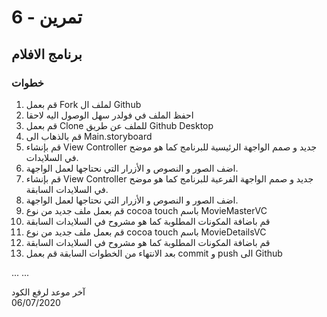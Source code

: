 
#  تمرين - 6
## برنامج الافلام
### خطوات 




1.  قم بعمل Fork لملف ال Github
2.  احفظ الملف في فولدر سهل الوصول اليه لاحقا
3. قم بعمل Clone للملف عن طريق Github Desktop
4. قم بالذهاب الى Main.storyboard
5. قم بإنشاء View Controller جديد و صمم الواجهة الرئيسية للبرنامج كما هو موضح في السلايدات.
6. اضف الصور و النصوص و الأزرار التي نحتاجها لعمل الواجهة.
7. قم بإنشاء View Controller جديد و صمم الواجهة الفرعية للبرنامج كما هو موضح في السلايدات السابقة.
8. اضف الصور و النصوص و الأزرار التي نحتاجها لعمل الواجهة.
9. قم بعمل ملف جديد من نوع cocoa touch باسم MovieMasterVC 
10. قم باضافة المكونات المطلوبة كما هو مشروح في السلايدات السابقة
11. قم بعمل ملف جديد من نوع cocoa touch باسم MovieDetailsVC
12. قم باضافة المكونات المطلوبة كما هو مشروح في السلايدات السابقة
13. بعد الانتهاء من الخطوات السابقة قم بعمل commit و push الى Github

...
...

آخر موعد لرفع الكود\
06/07/2020
